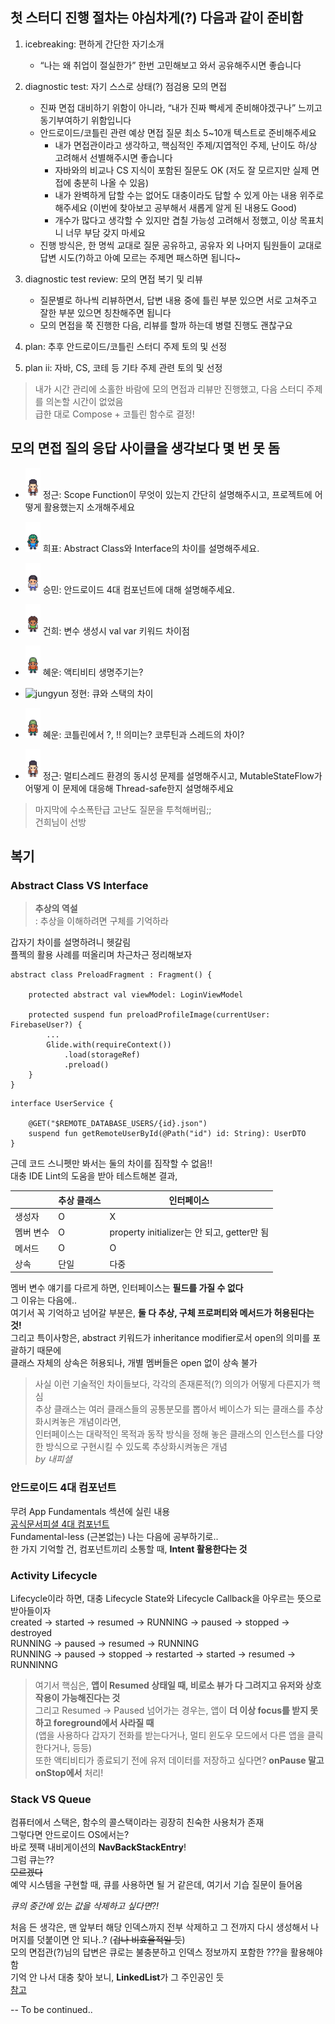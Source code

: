 ## 첫 스터디 진행 절차는 야심차게(?) 다음과 같이 준비함

1. icebreaking: 편하게 간단한 자기소개  
    - “나는 왜 취업이 절실한가” 한번 고민해보고 와서 공유해주시면 좋습니다
      
2. diagnostic test: 자기 스스로 상태(?) 점검용 모의 면접  
    - 진짜 면접 대비하기 위함이 아니라, “내가 진짜 빡세게 준비해야겠구나” 느끼고 동기부여하기 위함입니다  
    - 안드로이드/코틀린 관련 예상 면접 질문 최소 5~10개 텍스트로 준비해주세요  
        - 내가 면접관이라고 생각하고, 핵심적인 주제/지엽적인 주제, 난이도 하/상 고려해서 선별해주시면 좋습니다  
        - 자바와의 비교나 CS 지식이 포함된 질문도 OK (저도 잘 모르지만 실제 면접에 충분히 나올 수 있음)  
        - 내가 완벽하게 답할 수는 없어도 대충이라도 답할 수 있게 아는 내용 위주로 해주세요 (이번에 찾아보고 공부해서 새롭게 알게 된 내용도 Good)  
        - 개수가 많다고 생각할 수 있지만 겹칠 가능성 고려해서 정했고, 이상 목표치니 너무 부담 갖지 마세요  
    - 진행 방식은, 한 명씩 교대로 질문 공유하고, 공유자 외 나머지 팀원들이 교대로 답변 시도(?)하고 아예 모르는 주제면 패스하면 됩니다~  
      
3. diagnostic test review: 모의 면접 복기 및 리뷰  
    - 질문별로 하나씩 리뷰하면서, 답변 내용 중에 틀린 부분 있으면 서로 고쳐주고 잘한 부분 있으면 칭찬해주면 됩니다  
    - 모의 면접을 쭉 진행한 다음, 리뷰를 할까 하는데 병렬 진행도 괜찮구요  
      
4. plan:  추후 안드로이드/코틀린 스터디 주제 토의 및 선정  
   
6. plan ii: 자바, CS, 코테 등 기타 주제 관련 토의 및 선정  

> 내가 시간 관리에 소홀한 바람에 모의 면접과 리뷰만 진행했고, 다음 스터디 주제를 의논할 시간이 없었음  
> 급한 대로 Compose + 코틀린 함수로 결정!  

## 모의 면접 질의 응답 사이클을 생각보다 몇 번 못 돔

- <img src="../res/jungkeun.png" alt="jungkeun" width="24"/> 정근: Scope Function이 무엇이 있는지 간단히 설명해주시고, 프로젝트에 어떻게 활용했는지 소개해주세요  

- <img src="../res/heepyo.png" alt="heepyo" width="24"/> 희표: Abstract Class와 Interface의 차이를 설명해주세요.  

- <img src="../res/seungmin.png" alt="seungmin" width="24"/> 승민: 안드로이드 4대 컴포넌트에 대해 설명해주세요.  

- <img src="../res/gunhee.png" alt="gunhee" width="24"/> 건희: 변수 생성시 val var 키워드 차이점  

- <img src="../res/hyewoon.png" alt="hyewoon" width="24"/> 혜운: 액티비티 생명주기는?  

- <img src="../res/jungyun.png" alt="jungyun" width="24"/> 정현: 큐와 스택의 차이  

- <img src="../res/hyewoon.png" alt="hyewoon" width="24"/> 혜운: 코틀린에서 ?, !! 의미는? 코루틴과 스레드의 차이?  

- <img src="../res/jungkeun.png" alt="jungkeun" width="24"/> 정근: 멀티스레드 환경의 동시성 문제를 설명해주시고, MutableStateFlow가 어떻게 이 문제에 대응해 Thread-safe한지 설명해주세요  

> 마지막에 수소폭탄급 고난도 질문을 투척해버림;;  
> 건희님이 선방  

## 복기

### Abstract Class VS Interface

> **추상의 역설**  
> : 추상을 이해하려면 구체를 기억하라

갑자기 차이를 설명하려니 헷갈림  
플젝의 활용 사례를 떠올리며 차근차근 정리해보자  

```
abstract class PreloadFragment : Fragment() {

    protected abstract val viewModel: LoginViewModel

    protected suspend fun preloadProfileImage(currentUser: FirebaseUser?) {
        ...
        Glide.with(requireContext())
            .load(storageRef)
            .preload()
    }
}
```

```
interface UserService {

    @GET("$REMOTE_DATABASE_USERS/{id}.json")
    suspend fun getRemoteUserById(@Path("id") id: String): UserDTO
}
```

근데 코드 스니펫만 봐서는 둘의 차이를 짐작할 수 없음!!  
대충 IDE Lint의 도움을 받아 테스트해본 결과,  

|          | 추상 클래스 | 인터페이스 |
| -------- | -------- | ------- |
|   생성자   |    O     |    X    |
|  멤버 변수  |    O    | property initializer는 안 되고, getter만 됨 |
|   메서드   |    O    |     O   |
|    상속    |   단일   |    다중   |

멤버 변수 얘기를 다르게 하면, 인터페이스는 **필드를 가질 수 없다**  
그 이유는 다음에..  
여기서 꼭 기억하고 넘어갈 부분은, **둘 다 추상, 구체 프로퍼티와 메서드가 허용된다는 것!**  
그리고 특이사항은, abstract 키워드가 inheritance modifier로서 open의 의미를 포괄하기 때문에  
클래스 자체의 상속은 허용되나, 개별 멤버들은 open 없이 상속 불가  

> 사실 이런 기술적인 차이들보다, 각각의 존재론적(?) 의의가 어떻게 다른지가 핵심  
> 추상 클래스는 여러 클래스들의 공통분모를 뽑아서 베이스가 되는 클래스를 추상화시켜놓은 개념이라면,  
> 인터페이스는 대략적인 목적과 동작 방식을 정해 놓은 클래스의 인스턴스를 다양한 방식으로 구현시킬 수 있도록 추상화시켜놓은 개념  
> *by 내피셜*  

### 안드로이드 4대 컴포넌트

무려 App Fundamentals 섹션에 실린 내용  
[공식문서피셜 4대 컴포넌트](https://developer.android.com/guide/components/fundamentals)  
Fundamental-less (근본없는) 나는 다음에 공부하기로..  
한 가지 기억할 건, 컴포넌트끼리 소통할 때, **Intent 활용한다는 것**  

### Activity Lifecycle

Lifecycle이라 하면, 대충 Lifecycle State와 Lifecycle Callback을 아우르는 뜻으로 받아들이자  
created -> started -> resumed -> RUNNING -> paused -> stopped -> destroyed  
RUNNING -> paused -> resumed -> RUNNING  
RUNNING -> paused -> stopped -> restarted -> started -> resumed -> RUNNINNG

> 여기서 핵심은, **앱이 Resumed 상태일 때, 비로소 뷰가 다 그려지고 유저와 상호작용이 가능해진다는 것**  
> 그리고 Resumed -> Paused 넘어가는 경우는, 앱이 **더 이상 focus를 받지 못하고 foreground에서 사라질 때**  
> (앱을 사용하다 갑자기 전화를 받는다거나, 멀티 윈도우 모드에서 다른 앱을 클릭한다거나, 등등)  
> 또한 액티비티가 종료되기 전에 유저 데이터를 저장하고 싶다면?
> **onPause 말고 onStop에서** 처리!  

### Stack VS Queue

컴퓨터에서 스택은, 함수의 콜스택이라는 굉장히 친숙한 사용처가 존재  
그렇다면 안드로이드 OS에서는?  
바로 젯팩 내비게이션의 **NavBackStackEntry**!  
그럼 큐는??  
~~모르겠다~~  
예약 시스템을 구현할 때, 큐를 사용하면 될 거 같은데, 여기서 기습 질문이 들어옴  

*큐의 중간에 있는 값을 삭제하고 싶다면?!*  

처음 든 생각은, 맨 앞부터 해당 인덱스까지 전부 삭제하고 그 전까지 다시 생성해서 나머지를 덧붙이면 안 되나..? (~~겁나 비효율적일 듯~~)  
모의 면접관(?)님의 답변은 큐로는 불충분하고 인덱스 정보까지 포함한 ???을 활용해야 함  
기억 안 나서 대충 찾아 보니, **LinkedList**가 그 주인공인 듯  
[참고](https://stackoverflow.com/questions/45798281/how-to-remove-a-specific-element-from-queue-in-javanot-priority-queue)  

-- To be continued..
